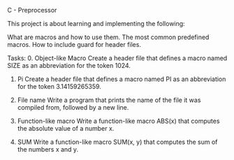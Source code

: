 C - Preprocessor

This project is about learning and implementing the following:

  What are macros and how to use them.
  The most common predefined macros.
  How to include guard for header files.

Tasks:
  0. Object-like Macro
	Create a header file that defines a macro named SIZE as an abbreviation for the token 1024.

  1. Pi
	Create a header file that defines a macro named PI as an abbreviation for the token 3.14159265359.

  2. File name
	Write a program that prints the name of the file it was compiled from, followed by a new line.

  3. Function-like macro
	Write a function-like macro ABS(x) that computes the absolute value of a number x.

  4. SUM
	Write a function-like macro SUM(x, y) that computes the sum of the numbers x and y.
